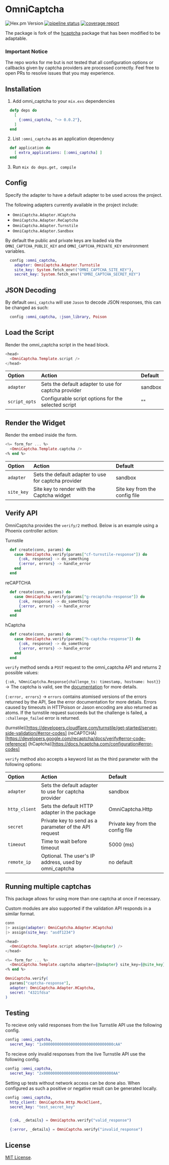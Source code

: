 # OmniCaptcha

![Hex.pm Version](https://img.shields.io/hexpm/v/omni_captcha)
[![pipeline
status](https://gitlab.com/scott-codes-things/omni-captcha/badges/master/pipeline.svg)](https://gitlab.com/scott-codes-things/omni-captcha/-/commits/master)
[![coverage
report](https://gitlab.com/scott-codes-things/omni-captcha/badges/master/coverage.svg)](https://gitlab.com/scott-codes-things/omni-captcha/-/commits/master)

The package is fork of the [hcaptcha] package that has been modified to be adaptable.

[hcaptcha]: https://github.com/sebastiangrebe/hcaptcha

### Important Notice

The repo works for me but is not tested that all configuration options or callbacks given by captcha providers are processed correctly. Feel free to open PRs to resolve issues that you may experience.

## Installation

1. Add omni_captcha to your `mix.exs` dependencies

```elixir
  defp deps do
    [
      {:omni_captcha, "~> 0.0.2"},
    ]
  end
```

2. List `:omni_captcha` as an application dependency

```elixir
  def application do
    [ extra_applications: [:omni_captcha] ]
  end
```

3. Run `mix do deps.get, compile`

## Config

Specify the adapter to have a default adapter to be used across the project.

The following adapters currently available in the project include:

- `OmniCaptcha.Adapter.HCaptcha`
- `OmniCaptcha.Adapter.ReCaptcha`
- `OmniCaptcha.Adapter.Turnstile`
- `OmniCaptcha.Adapter.Sandbox`

By default the public and private keys are loaded via the `OMNI_CAPTCHA_PUBLIC_KEY` and `OMNI_CAPTCHA_PRIVATE_KEY` environment variables.

```elixir
  config :omni_captcha,
    adapter: OmniCaptcha.Adapter.Turnstile
    site_key: System.fetch_env!("OMNI_CAPTCHA_SITE_KEY"),
    secret_key: System.fetch_env!("OMNI_CAPTCHA_SECRET_KEY")
```

## JSON Decoding

By default `omni_captcha` will use `Jason` to decode JSON responses, this can be changed as such:

```elixir
  config :omni_captcha, :json_library, Poison
```

## Load the Script

Render the omni_captcha script in the head block.

```elixir
<head>
  <OmniCaptcha.Template.script />
</head>
```

| Option        | Action                                               | Default |
| :------------ | :--------------------------------------------------- | :------ |
| `adapter`     | Sets the default adapter to use for captcha provider | sandbox |
| `script_opts` | Configurable script options for the selected script  | ""      |

## Render the Widget

Render the embed inside the form.

```elixir
<%= form_for ... %>
  <OmniCaptcha.Template.captcha />
<% end %>
```

| Option     | Action                                               | Default                       |
| :--------- | :--------------------------------------------------- | :---------------------------- |
| `adapter`  | Sets the default adapter to use for captcha provider | sandbox                       |
| `site_key` | Site key to render with the Captcha widget           | Site key from the config file |

## Verify API

OmniCaptcha provides the `verify/2` method. Below is an example using a Phoenix controller action:

Turnstile

```elixir
  def create(conn, params) do
    case OmniCaptcha.verify(params["cf-turnstile-response"]) do
      {:ok, response} -> do_something
      {:error, errors} -> handle_error
    end
  end
```

reCAPTCHA

```elixir
  def create(conn, params) do
    case OmniCaptcha.verify(params["g-recaptcha-response"]) do
      {:ok, response} -> do_something
      {:error, errors} -> handle_error
    end
  end
```

hCaptcha

```elixir
  def create(conn, params) do
    case OmniCaptcha.verify(params["h-captcha-response"]) do
      {:ok, response} -> do_something
      {:error, errors} -> handle_error
    end
  end
```

`verify` method sends a `POST` request to the omni_captcha API and returns 2 possible values:

`{:ok, %OmniCaptcha.Response{challenge_ts: timestamp, hostname: host}}` -> The captcha is valid, see the [documentation](https://developers.google.com/turnstile/docs/verify#api-response) for more details.

`{:error, errors}` -> `errors` contains atomised versions of the errors returned by the API, See the error documentation for more details. Errors caused by timeouts in HTTPoison or Jason encoding are also returned as atoms. If the turnstile request succeeds but the challenge is failed, a `:challenge_failed` error is returned.

(turnstile)[https://developers.cloudflare.com/turnstile/get-started/server-side-validation/#error-codes]
(reCAPTCHA)[https://developers.google.com/recaptcha/docs/verify#error-code-reference]
(hCaptcha)[https://docs.hcaptcha.com/configuration#error-codes]

`verify` method also accepts a keyword list as the third parameter with the following options:

| Option        | Action                                                | Default                          |
| :------------ | :---------------------------------------------------- | :------------------------------- |
| `adapter`     | Sets the default adapter to use for captcha provider  | sandbox                          |
| `http_client` | Sets the default HTTP adapter in the package          | OmniCaptcha.Http                 |
| `secret`      | Private key to send as a parameter of the API request | Private key from the config file |
| `timeout`     | Time to wait before timeout                           | 5000 (ms)                        |
| `remote_ip`   | Optional. The user's IP address, used by omni_captcha | no default                       |

## Running multiple captchas

This package allows for using more than one captcha at once if necessary.

Custom modules are also supported if the validation API responds in a similar format.

```elixir
conn
|> assign(adapter: OmniCaptcha.Adapter.HCaptcha)
|> assign(site_key: "asdf1234")
```

```elixir
<head>
  <OmniCaptcha.Template.script adapter={@adapter} />
</head>
```

```elixir
<%= form_for ... %>
  <OmniCaptcha.Template.captcha adapter={@adapter} site_key={@site_key} />
<% end %>
```

```elixir
OmniCaptcha.verify(
  params["captcha-response"],
  adapter: OmniCaptcha.Adapter.HCaptcha,
  secret: "4321fdsa"
)
```

## Testing

To recieve only valid responses from the live Turnstile API use the following config.

```elixir
config :omni_captcha,
  secret_key: "1x0000000000000000000000000000000cAA"
```

To recieve only invalid responses from the live Turnstile API use the following config.

```elixir
config :omni_captcha,
  secret_key: "2x0000000000000000000000000000000AA"
```

Setting up tests without network access can be done also. When configured as such a positive or negative result can be generated locally.

```elixir
config :omni_captcha,
  http_client: OmniCaptcha.Http.MockClient,
  secret_key: "test_secret_key"


  {:ok, _details} = OmniCaptcha.verify("valid_response")

  {:error, _details} = OmniCaptcha.verify("invalid_response")

```

## License

[MIT License](http://www.opensource.org/licenses/MIT).
